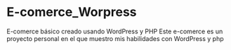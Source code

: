 # E-comerce_Worpress
E-comerce básico creado usando WordPress y PHP
Este e-comerce es un proyecto personal en el que muestro mis habilidades con WordPress y php
